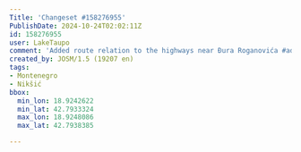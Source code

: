 ```yaml
---
Title: 'Changeset #158276955'
PublishDate: 2024-10-24T02:02:11Z
id: 158276955
user: LakeTaupo
comment: 'Added route relation to the highways near Đura Roganovića #adt'
created_by: JOSM/1.5 (19207 en)
tags:
- Montenegro
- Nikšić
bbox:
  min_lon: 18.9242622
  min_lat: 42.7933324
  max_lon: 18.9248086
  max_lat: 42.7938385

---
```

